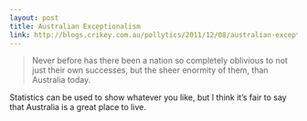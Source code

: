 ```yaml
---
layout: post
title: Australian Exceptionalism
link: http://blogs.crikey.com.au/pollytics/2011/12/08/australian-exceptionalism/
---
```

<blockquote>
  Never before has there been a nation so completely oblivious
  to not just their own successes, but the sheer enormity of them,
  than Australia today.
</blockquote>

Statistics can be used to show whatever you like, but I think
it’s fair to say that Australia is a great place to live.
